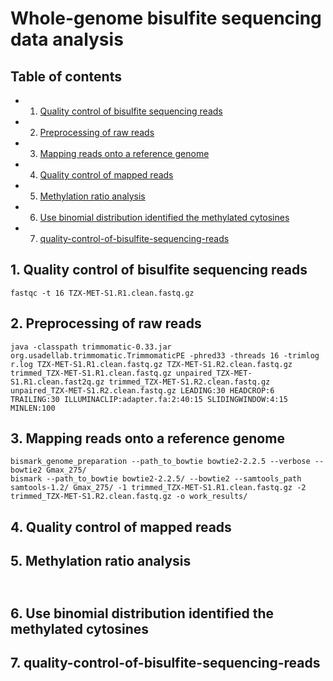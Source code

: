 # Whole-genome bisulfite sequencing data analysis
## Table of contents

<!-- vscode-markdown-toc -->
* 1. [Quality control of bisulfite sequencing reads](#Qualitycontrolofbisulfitesequencingreads)
* 2. [Preprocessing of raw reads](#Preprocessingofrawreads)
* 3. [Mapping reads onto a reference genome](#Mappingreadsontoareferencegenome)
* 4. [Quality control of mapped reads](#Qualitycontrolofmappedreads)
* 5. [Methylation ratio analysis](#Methylationratioanalysis)
* 6. [Use binomial distribution identified the methylated cytosines](#Usebinomialdistributionidentifiedthemethylatedcytosines)
* 7. [quality-control-of-bisulfite-sequencing-reads](#quality-control-of-bisulfite-sequencing-reads)

<!-- vscode-markdown-toc-config
	numbering=true
	autoSave=true
	/vscode-markdown-toc-config -->
<!-- /vscode-markdown-toc -->

##  1. <a name='Qualitycontrolofbisulfitesequencingreads'></a>Quality control of bisulfite sequencing reads
```
fastqc -t 16 TZX-MET-S1.R1.clean.fastq.gz
```
##  2. <a name='Preprocessingofrawreads'></a>Preprocessing of raw reads
```
java -classpath trimmomatic-0.33.jar org.usadellab.trimmomatic.TrimmomaticPE -phred33 -threads 16 -trimlog r.log TZX-MET-S1.R1.clean.fastq.gz TZX-MET-S1.R2.clean.fastq.gz trimmed_TZX-MET-S1.R1.clean.fastq.gz unpaired_TZX-MET-S1.R1.clean.fast2q.gz trimmed_TZX-MET-S1.R2.clean.fastq.gz unpaired_TZX-MET-S1.R2.clean.fastq.gz LEADING:30 HEADCROP:6 TRAILING:30 ILLUMINACLIP:adapter.fa:2:40:15 SLIDINGWINDOW:4:15 MINLEN:100
```
##  3. <a name='Mappingreadsontoareferencegenome'></a>Mapping reads onto a reference genome
```
bismark_genome_preparation --path_to_bowtie bowtie2-2.2.5 --verbose --bowtie2 Gmax_275/
bismark --path_to_bowtie bowtie2-2.2.5/ --bowtie2 --samtools_path samtools-1.2/ Gmax_275/ -1 trimmed_TZX-MET-S1.R1.clean.fastq.gz -2 trimmed_TZX-MET-S1.R2.clean.fastq.gz -o work_results/
```
##  4. <a name='Qualitycontrolofmappedreads'></a>Quality control of mapped reads
##  5. <a name='Methylationratioanalysis'></a>Methylation ratio analysis
## 
```

```
##  6. <a name='Usebinomialdistributionidentifiedthemethylatedcytosines'></a>Use binomial distribution identified the methylated cytosines

##  7. <a name='quality-control-of-bisulfite-sequencing-reads'></a>quality-control-of-bisulfite-sequencing-reads
